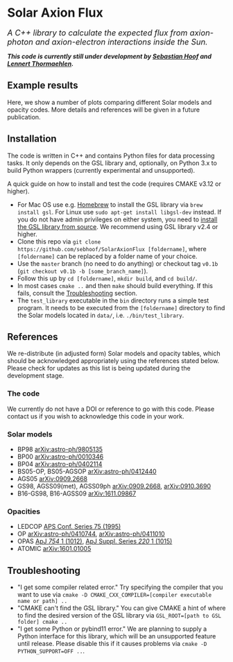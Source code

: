 # Solar Axion Flux

<em><font size="4">A C++ library to calculate the expected flux from axion-photon and axion-electron interactions inside the Sun.</font></em>

_**This code is currently still under development by [Sebastian Hoof](mailto:hoof@uni-goettingen.de) and [Lennert Thormaehlen](mailto:l.thormaehlen@thphys.uni-heidelberg.de).**_

## Example results

Here, we show a number of plots comparing different Solar models and opacity codes. More details and references will be given in a future publication.

## Installation

The code is written in C++ and contains Python files for data processing tasks. It only depends on the GSL library and, optionally, on Python 3.x to build Python wrappers (currently experimental and unsupported).

A quick guide on how to install and test the code (requires CMAKE v3.12 or higher).
* For Mac OS use e.g. [Homebrew](https://brew.sh) to install the GSL library via `brew install gsl`. For Linux use `sudo apt-get install libgsl-dev` instead. If you do not have admin privileges on either system, you need to [install the GSL library from source](https://www.gnu.org/software/gsl/). We recommend using GSL library v2.4 or higher.
* Clone this repo via `git clone https://github.com/sebhoof/SolarAxionFlux [foldername]`, where `[foldername]` can be replaced by a folder name of your choice.
* Use the `master` branch (no need to do anything) or checkout tag `v0.1b` (`git checkout v0.1b -b [some_branch_name]`).
* Follow this up by `cd [foldername]`, `mkdir build`, and `cd build/`.
* In most cases `cmake ..` and then `make` should build everything. If this fails, consult the [Troubleshooting](#troubleshooting) section.
* The `test_library` executable in the `bin` directory runs a simple test program. It needs to be executed from the `[foldername]` directory to find the Solar models located in `data/`, i.e. `./bin/test_library`.

## References

We re-distribute (in adjusted form) Solar models and opacity tables, which should be acknowledged appropriately using the references stated below. Please check for updates as this list is being updated during the development stage.

### The code

We currently do not have a DOI or reference to go with this code. Please contact us if you wish to acknowledge this code in your work.

### Solar models
* BP98 [arXiv:astro-ph/9805135](https://arxiv.org/astro-ph/abs/astro-ph/9805135)
* BP00 [arXiv:astro-ph/0010346](https://arxiv.org/astro-ph/abs/astro-ph/0010346)
* BP04 [arXiv:astro-ph/0402114](https://arxiv.org/astro-ph/abs/astro-ph/0402114)
* BS05-OP, BS05-AGSOP [arXiv:astro-ph/0412440](https://arxiv.org/astro-ph/abs/astro-ph/0412440)
* AGS05 [arXiv:0909.2668](https://arxiv.org/astro-ph/abs/0909.2668)
* GS98, AGSS09(met), AGSS09ph [arXiv:0909.2668](https://arxiv.org/astro-ph/abs/0909.2668), [arXiv:0910.3690](https://arxiv.org/astro-ph/abs/0910.3690)
* B16-GS98, B16-AGSS09 [arXiv:1611.09867](https://arxiv.org/astro-ph/abs/1611.09867)

### Opacities
* LEDCOP [APS Conf. Series 75 (1995)](https://ui.adsabs.harvard.edu/abs/1995ASPC...78...51M)
* OP [arXiv:astro-ph/0410744](https://arxiv.org/astro-ph/abs/astro-ph/0410744), [arXiv:astro-ph/0411010](https://arxiv.org/astro-ph/abs/astro-ph/0411010)
* OPAS [ApJ _754_ 1 (1012)](https://doi.org/10.1088/0004-637X/745/1/10), [ApJ Suppl. Series _220_ 1 (1015)](https://doi.org/10.1088/0067-0049/220/1/2)
* ATOMIC [arXiv:1601.01005](https://arxiv.org/astro-ph/abs/1601.01005)

## Troubleshooting
* "I get some compiler related error." Try specifying the compiler that you want to use via `cmake -D CMAKE_CXX_COMPILER=[compiler executable name or path] ..`
* "CMAKE can't find the GSL library." You can give CMAKE a hint of where to find the desired version of the GSL library via `GSL_ROOT=[path to GSL folder] cmake ..`
* "I get some Python or pybind11 error." We are planning to supply a Python interface for this library, which will be an unsupported feature until release. Please disable this if it causes problems via `cmake -D PYTHON_SUPPORT=OFF ..`.
